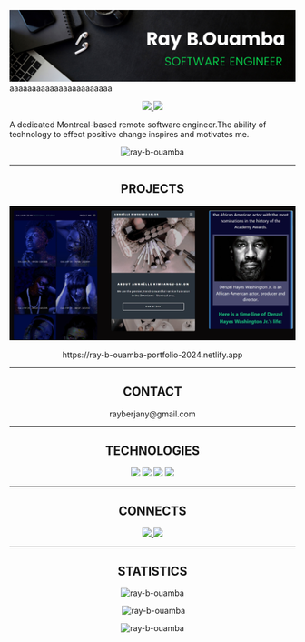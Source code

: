 
![logo](https://github.com/Ray-B-Ouamba/Ray-B-Ouamba/blob/main/gitHub%20Banner.png)  
aaaaaaaaaaaaaaaaaaaaaaa
<p align="center" dir="auto"> 
<a href="https://www.linkedin.com/in/ray-b-ouamba-b329aa262/" rel="nofollow">
  <img src="https://camo.githubusercontent.com/792be9dc5bdc01c6a40a25770490e6ae37afa3c52cab4203e65d64f5e48ffaf1/68747470733a2f2f696d672e736869656c64732e696f2f7374617469632f76313f6c6162656c3d7c266d6573736167653d4c494e4b45442d494e26636f6c6f723d636466393938267374796c653d706c6173746963266c6f676f3d6c696e6b6564696e266c6f676f2d636f6c6f723d7768697465" data-canonical-src="https://img.shields.io/static/v1?label=|&amp;message=LINKED-IN&amp;color=cdf998&amp;style=plastic&amp;logo=linkedin&amp;logo-color=white" style="max-width: 100%;">
</a>
<a href="https://twitter.com/Rayberjany" rel="nofollow">
  <img src="https://camo.githubusercontent.com/0140d6bb490af02718acdd889de60fe393d88e278f040ab35ac3766fd5933a91/68747470733a2f2f696d672e736869656c64732e696f2f7374617469632f76313f6c6162656c3d7c266d6573736167653d5457495454455226636f6c6f723d323335353566267374796c653d706c6173746963266c6f676f3d74776974746572266c6f676f2d636f6c6f723d7768697465" data-canonical-src="https://img.shields.io/static/v1?label=|&amp;message=TWITTER&amp;color=23555f&amp;style=plastic&amp;logo=twitter&amp;logo-color=white" style="max-width: 100%;">
</a>
</p>

<p> A dedicated Montreal-based remote software engineer.The ability of technology to effect positive change inspires and motivates me.  
</p>

<p align="center"> <img src="https://komarev.com/ghpvc/?username=ray-b-ouamba&label=Profile%20views&color=0e75b6&style=flat" alt="ray-b-ouamba" /> </p>

<hr>
<h2 align="center"> PROJECTS</h2>

![logo](MyPortfolio.PNG)

<p  align="center" dir="auto">https://ray-b-ouamba-portfolio-2024.netlify.app</p>

<hr>
<h2 align="center">CONTACT</h2>
<p  align="center" dir="auto">rayberjany@gmail.com </p>

<hr>
<h2 align="center">TECHNOLOGIES</h2>
<p align="center"> <a target="_blank" rel="noopener noreferrer nofollow" href="https://camo.githubusercontent.com/fee29a97cbcb9e77a04f5eea594b7640ead8aa47f3244d433a85e4cb35862eea/68747470733a2f2f696d672e736869656c64732e696f2f7374617469632f76313f6c6162656c3d7c266d6573736167653d48544d4c3526636f6c6f723d323335353566267374796c653d706c6173746963266c6f676f3d68746d6c35"><img src="https://camo.githubusercontent.com/fee29a97cbcb9e77a04f5eea594b7640ead8aa47f3244d433a85e4cb35862eea/68747470733a2f2f696d672e736869656c64732e696f2f7374617469632f76313f6c6162656c3d7c266d6573736167653d48544d4c3526636f6c6f723d323335353566267374796c653d706c6173746963266c6f676f3d68746d6c35" data-canonical-src="https://img.shields.io/static/v1?label=|&amp;message=HTML5&amp;color=23555f&amp;style=plastic&amp;logo=html5" style="max-width: 200%;"></a>
<a target="_blank" rel="noopener noreferrer nofollow" href="https://camo.githubusercontent.com/1205d0b41925bade783846eee895b3b7e2bf1d068ad7d4d7297be7b7732da345/68747470733a2f2f696d672e736869656c64732e696f2f7374617469632f76313f6c6162656c3d7c266d6573736167653d4353533326636f6c6f723d323835663635267374796c653d706c6173746963266c6f676f3d63737333"><img src="https://camo.githubusercontent.com/1205d0b41925bade783846eee895b3b7e2bf1d068ad7d4d7297be7b7732da345/68747470733a2f2f696d672e736869656c64732e696f2f7374617469632f76313f6c6162656c3d7c266d6573736167653d4353533326636f6c6f723d323835663635267374796c653d706c6173746963266c6f676f3d63737333" data-canonical-src="https://img.shields.io/static/v1?label=|&amp;message=CSS3&amp;color=285f65&amp;style=plastic&amp;logo=css3" style="max-width: 100%;"></a>
<a target="_blank" rel="noopener noreferrer nofollow" href="https://camo.githubusercontent.com/06a0b5c26b0272a02690ceef3c59c1b32768355fd98109fd9a7e49880ef2a16a/68747470733a2f2f696d672e736869656c64732e696f2f7374617469632f76313f6c6162656c3d7c266d6573736167653d4a41564153435249505426636f6c6f723d336337663564267374796c653d706c6173746963266c6f676f3d6a617661736372697074"><img src="https://camo.githubusercontent.com/06a0b5c26b0272a02690ceef3c59c1b32768355fd98109fd9a7e49880ef2a16a/68747470733a2f2f696d672e736869656c64732e696f2f7374617469632f76313f6c6162656c3d7c266d6573736167653d4a41564153435249505426636f6c6f723d336337663564267374796c653d706c6173746963266c6f676f3d6a617661736372697074" data-canonical-src="https://img.shields.io/static/v1?label=|&amp;message=JAVASCRIPT&amp;color=3c7f5d&amp;style=plastic&amp;logo=javascript" style="max-width: 100%;"></a>
<a target="_blank" rel="noopener noreferrer nofollow" href="https://camo.githubusercontent.com/8623b1752c7db92b8e91557e0339207064153610ccf93f1860c56bf00bd4f66f/68747470733a2f2f696d672e736869656c64732e696f2f7374617469632f76313f6c6162656c3d7c266d6573736167653d52454143542e4a5326636f6c6f723d346139333563267374796c653d706c6173746963266c6f676f3d7265616374"><img src="https://camo.githubusercontent.com/8623b1752c7db92b8e91557e0339207064153610ccf93f1860c56bf00bd4f66f/68747470733a2f2f696d672e736869656c64732e696f2f7374617469632f76313f6c6162656c3d7c266d6573736167653d52454143542e4a5326636f6c6f723d346139333563267374796c653d706c6173746963266c6f676f3d7265616374" data-canonical-src="https://img.shields.io/static/v1?label=|&amp;message=REACT.JS&amp;color=4a935c&amp;style=plastic&amp;logo=react" style="max-width: 100%;"></a></p>

<hr>
<h2 align="center">CONNECTS</h2>
<p align="center" dir="auto"> 
<a href="https://www.linkedin.com/in/ray-b-ouamba-b329aa262/" rel="nofollow">
  <img src="https://camo.githubusercontent.com/792be9dc5bdc01c6a40a25770490e6ae37afa3c52cab4203e65d64f5e48ffaf1/68747470733a2f2f696d672e736869656c64732e696f2f7374617469632f76313f6c6162656c3d7c266d6573736167653d4c494e4b45442d494e26636f6c6f723d636466393938267374796c653d706c6173746963266c6f676f3d6c696e6b6564696e266c6f676f2d636f6c6f723d7768697465" data-canonical-src="https://img.shields.io/static/v1?label=|&amp;message=LINKED-IN&amp;color=cdf998&amp;style=plastic&amp;logo=linkedin&amp;logo-color=white" style="max-width: 100%;">
</a>
<a href="https://twitter.com/Rayberjany" rel="nofollow">
  <img src="https://camo.githubusercontent.com/0140d6bb490af02718acdd889de60fe393d88e278f040ab35ac3766fd5933a91/68747470733a2f2f696d672e736869656c64732e696f2f7374617469632f76313f6c6162656c3d7c266d6573736167653d5457495454455226636f6c6f723d323335353566267374796c653d706c6173746963266c6f676f3d74776974746572266c6f676f2d636f6c6f723d7768697465" data-canonical-src="https://img.shields.io/static/v1?label=|&amp;message=TWITTER&amp;color=23555f&amp;style=plastic&amp;logo=twitter&amp;logo-color=white" style="max-width: 100%;">
</a>
</p>

<hr>
<h2 align="center">STATISTICS</h2>
<div  align="center" dir="auto">
<p><img src="https://github-readme-stats.vercel.app/api/top-langs?username=ray-b-ouamba&show_icons=true&locale=en&layout=compact" alt="ray-b-ouamba" /></p>

<p>&nbsp;<img src="https://github-readme-stats.vercel.app/api?username=ray-b-ouamba&show_icons=true&locale=en" alt="ray-b-ouamba" /></p>

<p><img src="https://github-readme-streak-stats.herokuapp.com/?user=ray-b-ouamba&" alt="ray-b-ouamba" /></p>
</div>
